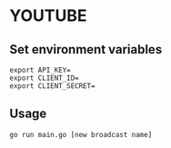# YOUTUBE

## Set environment variables

```
export API_KEY=
export CLIENT_ID=
export CLIENT_SECRET=
```

## Usage

`go run main.go [new broadcast name]`